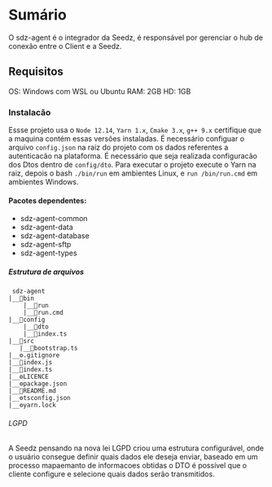 # Sumário

O sdz-agent é o integrador da Seedz, é responsável por gerenciar o hub de conexão entre o Client e a Seedz.

## Requisitos

OS: Windows com WSL ou Ubuntu
RAM: 2GB
HD: 1GB

### Instalacão

Essse projeto usa o `Node 12.14`, `Yarn 1.x`, `Cmake 3.x`, `g++ 9.x` certifique que a maquina contém essas versões instaladas.
É necessário configuar o arquivo `config.json` na raiz do projeto com os dados referentes a autenticacão na plataforma.
É necessário que seja realizada configuracão dos Dtos dentro de `config/dto`.
Para executar o projeto execute o Yarn na raiz, depois o bash `./bin/run` em ambientes Linux, e `run /bin/run.cmd` em ambientes Windows.

#### Pacotes dependentes:

- sdz-agent-common
- sdz-agent-data
- sdz-agent-database
- sdz-agent-sftp
- sdz-agent-types

##### Estrutura de arquivos

```
 sdz-agent
|__📁bin
    |__📃run
    |__📃run.cmd
|__📁config
    |__📁dto
    |__📃index.ts
|__📁src
   |__📃bootstrap.ts
|__⚙️.gitignore
|__📃index.js
|__📃index.ts
|__⚙️LICENCE
|__⚙️package.json
|__📃README.md
|__⚙️tsconfig.json
|__⚙️yarn.lock
```

###### LGPD

A Seedz pensando na nova lei LGPD criou uma estrutura configurável, onde o usuário consegue definir quais dados ele deseja enviar, baseado em um processo mapaemanto de informacoes obtidas o DTO é possível que o cliente configure e selecione quais dados serão transmitidos.
